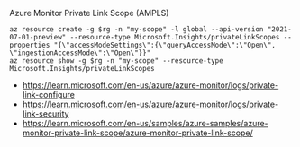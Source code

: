 Azure Monitor Private Link Scope (AMPLS)

```
az resource create -g $rg -n "my-scope" -l global --api-version "2021-07-01-preview" --resource-type Microsoft.Insights/privateLinkScopes --properties "{\"accessModeSettings\":{\"queryAccessMode\":\"Open\", \"ingestionAccessMode\":\"Open\"}}"
az resource show -g $rg -n "my-scope" --resource-type Microsoft.Insights/privateLinkScopes
```

- https://learn.microsoft.com/en-us/azure/azure-monitor/logs/private-link-configure
- https://learn.microsoft.com/en-us/azure/azure-monitor/logs/private-link-security
- https://learn.microsoft.com/en-us/samples/azure-samples/azure-monitor-private-link-scope/azure-monitor-private-link-scope/
